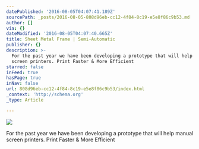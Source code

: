 ```yaml
---
datePublished: '2016-08-05T04:07:41.189Z'
sourcePath: _posts/2016-08-05-808d96eb-cc12-4f84-8c19-e5e8f86c9b53.md
author: []
via: {}
dateModified: '2016-08-05T04:07:40.665Z'
title: Sheet Metal Frame | Semi-Automatic
publisher: {}
description: >-
  For the past year we have been developing a prototype that will help manual
  screen printers. Print Faster & More Efficient 
starred: false
inFeed: true
hasPage: true
inNav: false
url: 808d96eb-cc12-4f84-8c19-e5e8f86c9b53/index.html
_context: 'http://schema.org'
_type: Article

---
```

![](https://the-grid-user-content.s3-us-west-2.amazonaws.com/360aee82-f80d-407e-963c-7b10e962687b.jpg)

For the past year we have been developing a prototype that will help manual screen printers. Print Faster & More Efficient
